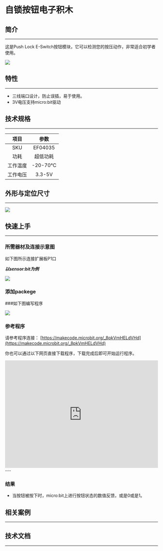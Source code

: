 # 自锁按钮电子积木

## 简介
---
这是Push Lock E-Switch按钮模块，它可以检测您的按压动作，非常适合初学者使用。

![](https://raw.githubusercontent.com/elecfreaks/learn-cn/master/microbitOctopus/input/images/04035.jpg)

## 特性
---
- 三线端口设计，防止误插，易于使用。
- 3V电压支持micro:bit驱动

## 技术规格
---

项目 | 参数 
:-: | :-: 
SKU|EF04035
功耗|超低功耗
工作温度|-20-70℃
工作电压|3.3-5V

## 外形与定位尺寸
---
![](https://raw.githubusercontent.com/elecfreaks/learn-cn/master/microbitOctopus/input/images/octopus_board.png)

## 快速上手
---

### 所需器材及连接示意图
如下图所示连接扩展板P1口

***以sensor:bit为例***

![](https://raw.githubusercontent.com/elecfreaks/learn-cn/master/microbitOctopus/input/images/04035-2.png)

### 添加packege

###如下图编写程序

![](https://raw.githubusercontent.com/elecfreaks/learn-cn/master/microbitOctopus/input/images/04035-3.png)
 
### 参考程序

请参考程序连接：
[https://makecode.microbit.org/_8pkVmHELdVHd](https://makecode.microbit.org/_8pkVmHELdVHd)

你也可以通过以下网页直接下载程序，下载完成后即可开始运行程序。

<div style="position:relative;height:0;padding-bottom:70%;overflow:hidden;"><iframe style="position:absolute;top:0;left:0;width:100%;height:100%;" src="https://makecode.microbit.org/#pub:_8pkVmHELdVHd" frameborder="0" sandbox="allow-popups allow-forms allow-scripts allow-same-origin"></iframe></div>  
---

### 结果
- 当按钮被按下时，micro:bit上进行按钮状态的数值反馈，或是0或是1。

## 相关案例
---

## 技术文档
---
